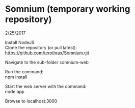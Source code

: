 # Somnium (temporary working repository)
2/25/2017

Install NodeJS  
Clone the repository (or pull latest):  
https://github.com/terothrax/Somnium.git

Navigate to the sub-folder somnium-web

Run the command:  
    npm install

Start the web server with the command:  
    node app

Browse to localhost:3000   
